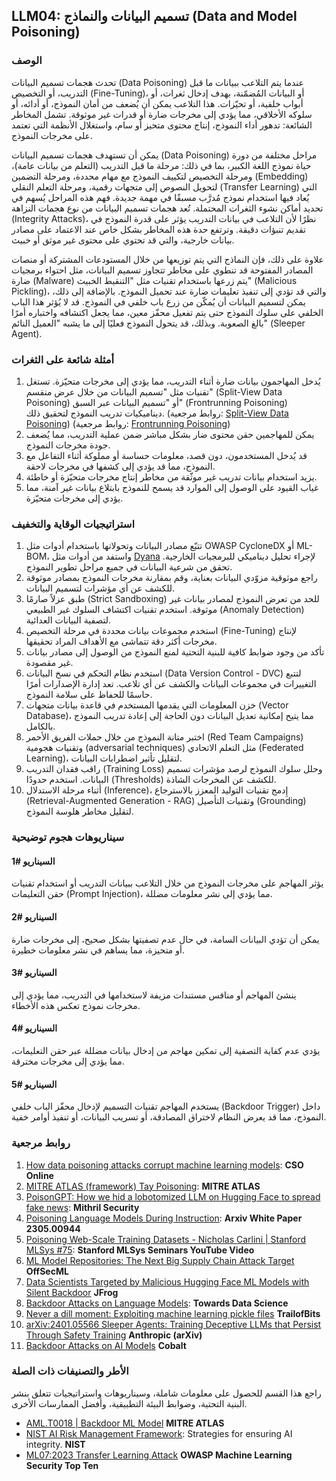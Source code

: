 ## LLM04: تسميم البيانات والنماذج (Data and Model Poisoning)

### الوصف

تحدث هجمات تسميم البيانات (Data Poisoning) عندما يتم التلاعب ببيانات ما قبل التدريب، أو التخصيص (Fine-Tuning)، أو البيانات المُضمّنة، بهدف إدخال ثغرات، أو أبواب خلفية، أو تحيّزات. هذا التلاعب يمكن أن يُضعف من أمان النموذج، أو أدائه، أو سلوكه الأخلاقي، مما يؤدي إلى مخرجات ضارة أو قدرات غير موثوقة. تشمل المخاطر الشائعة: تدهور أداء النموذج، إنتاج محتوى متحيز أو سام، واستغلال الأنظمة التي تعتمد على مخرجات النموذج.

يمكن أن تستهدف هجمات تسميم البيانات (Data Poisoning) مراحل مختلفة من دورة حياة نموذج اللغة الكبير، بما في ذلك: مرحلة ما قبل التدريب (التعلم من بيانات عامة)، ومرحلة التخصيص لتكييف النموذج مع مهام محددة، ومرحلة التضمين (Embedding) لتحويل النصوص إلى متجهات رقمية، ومرحلة التعلم النقلي (Transfer Learning) التي يُعاد فيها استخدام نموذج مُدرَّب مسبقًا في مهمة جديدة. فهم هذه المراحل يُسهم في تحديد أماكن نشوء الثغرات المحتملة. تُعد هجمات تسميم البيانات من نوع هجمات النزاهة (Integrity Attacks)، نظرًا لأن التلاعب في بيانات التدريب يؤثر على قدرة النموذج في تقديم تنبؤات دقيقة. وترتفع حدة هذه المخاطر بشكل خاص عند الاعتماد على مصادر بيانات خارجية، والتي قد تحتوي على محتوى غير موثق أو خبيث.

علاوة على ذلك، فإن النماذج التي يتم توزيعها من خلال المستودعات المشتركة أو منصات المصادر المفتوحة قد تنطوي على مخاطر تتجاوز تسميم البيانات، مثل احتواء برمجيات ضارة (Malware) يتم زرعها باستخدام تقنيات مثل "التنقيط الخبيث" (Malicious Pickling)، والتي قد تؤدي إلى تنفيذ تعليمات ضارة عند تحميل النموذج. بالإضافة إلى ذلك، يمكن لتسميم البيانات أن يُمكّن من زرع باب خلفي في النموذج. قد لا يُؤثر هذا الباب الخلفي على سلوك النموذج حتى يتم تفعيل محفّز معين، مما يجعل اكتشافه واختباره أمرًا بالغ الصعوبة. وبذلك، قد يتحول النموذج فعليًا إلى ما يشبه "العميل النائم" (Sleeper Agent).

### أمثلة شائعة على الثغرات

1. يُدخل المهاجمون بيانات ضارة أثناء التدريب، مما يؤدي إلى مخرجات متحيّزة. تستغل تقنيات مثل "تسميم البيانات من خلال عرض منقسم" (Split-View Data Poisoning) أو "تسميم البيانات عبر السبق" (Frontrunning Poisoning) ديناميكيات تدريب النموذج لتحقيق ذلك.
  (روابط مرجعية: [Split-View Data Poisoning](https://github.com/GangGreenTemperTatum/speaking/blob/main/dc604/hacker-summer-camp-23/Ads%20_%20Poisoning%20Web%20Training%20Datasets%20_%20Flow%20Diagram%20-%20Exploit%201%20Split-View%20Data%20Poisoning.jpeg))
  (روابط مرجعية: [Frontrunning Poisoning](https://github.com/GangGreenTemperTatum/speaking/blob/main/dc604/hacker-summer-camp-23/Ads%20_%20Poisoning%20Web%20Training%20Datasets%20_%20Flow%20Diagram%20-%20Exploit%202%20Frontrunning%20Data%20Poisoning.jpeg))
3. يمكن للمهاجمين حقن محتوى ضار بشكل مباشر ضمن عملية التدريب، مما يُضعف جودة مخرجات النموذج.
4. قد يُدخل المستخدمون، دون قصد، معلومات حساسة أو مملوكة أثناء التفاعل مع النموذج، مما قد يؤدي إلى كشفها في مخرجات لاحقة.
5. يزيد استخدام بيانات تدريب غير موثّقة من مخاطر إنتاج مخرجات متحيّزة أو خاطئة.
6. غياب القيود على الوصول إلى الموارد قد يسمح للنموذج بابتلاع بيانات غير آمنة، مما يؤدي إلى مخرجات متحيّزة.

### استراتيجيات الوقاية والتخفيف

1. تتبّع مصادر البيانات وتحولاتها باستخدام أدوات مثل OWASP CycloneDX أو ML-BOM، واستفد من أدوات مثل [Dyana](https://github.com/dreadnode/dyana)  لإجراء تحليل ديناميكي للبرمجيات الخارجية. تحقق من شرعية البيانات في جميع مراحل تطوير النموذج.
2.  راجع موثوقية مزوّدي البيانات بعناية، وقم بمقارنة مخرجات النموذج بمصادر موثوقة للكشف عن أي مؤشرات لتسميم البيانات.
3.  طبق عزلاً صارمًا (Strict Sandboxing) للحد من تعرض النموذج لمصادر بيانات غير موثوقة. استخدم تقنيات اكتشاف السلوك غير الطبيعي (Anomaly Detection) لتصفية البيانات العدائية.
4. استخدم مجموعات بيانات محددة في مرحلة التخصيص (Fine-Tuning) لإنتاج مخرجات أكثر دقة تتماشى مع الأهداف المراد تحقيقها.
5. تأكد من وجود ضوابط كافية للبنية التحتية لمنع النموذج من الوصول إلى مصادر بيانات غير مقصودة.
6. استخدم نظام التحكم في نسخ البيانات (Data Version Control - DVC) لتتبع التغييرات في مجموعات البيانات والكشف عن أي تلاعب. تعد إدارة الإصدارات أمرًا حاسمًا للحفاظ على سلامة النموذج.
7. خزن المعلومات التي يقدمها المستخدم في قاعدة بيانات متجهات (Vector Database)، مما يتيح إمكانية تعديل البيانات دون الحاجة إلى إعادة تدريب النموذج بالكامل.
8. اختبر متانة النموذج من خلال حملات الفريق الأحمر (Red Team Campaigns) وتقنيات هجومية (adversarial techniques) مثل التعلم الاتحادي (Federated Learning)، لتقليل تأثير اضطرابات البيانات.
9. راقب فقدان التدريب (Training Loss) وحلل سلوك النموذج لرصد مؤشرات تسميم البيانات. استخدم حدودًا (Thresholds) للكشف عن المخرجات الشاذة.
10. أثناء مرحلة الاستدلال (Inference)، إِدمج تقنيات التوليد المعزز بالاسترجاع (Retrieval-Augmented Generation - RAG) وتقنيات التأصيل (Grounding) لتقليل مخاطر هلوسة النموذج.

### سيناريوهات هجوم توضيحية

#### السيناريو #1
  يؤثر المهاجم على مخرجات النموذج من خلال التلاعب ببيانات التدريب أو استخدام تقنيات حقن التعليمات (Prompt Injection)، مما يؤدي إلى نشر معلومات مضللة.
#### السيناريو #2
  يمكن أن تؤدي البيانات السامة، في حال عدم تصفيتها بشكل صحيح، إلى مخرجات ضارة أو متحيزة، مما يساهم في نشر معلومات خطيرة.
#### السيناريو #3
  ينشئ المهاجم أو منافس مستندات مزيفة لاستخدامها في التدريب، مما يؤدي إلى مخرجات نموذج تعكس هذه الأخطاء.
#### السيناريو #4
  يؤدي عدم كفاية التصفية إلى تمكين مهاجم من إدخال بيانات مضللة عبر حقن التعليمات، مما يؤدي إلى مخرجات مخترقة.
#### السيناريو #5
  يستخدم المهاجم تقنيات التسميم لإدخال محفّز الباب خلفي (Backdoor Trigger) داخل النموذج، مما قد يعرض النظام لاختراق المصادقة، أو تسريب البيانات، أو تنفيذ أوامر خفية.

### روابط مرجعية

1. [How data poisoning attacks corrupt machine learning models](https://www.csoonline.com/article/3613932/how-data-poisoning-attacks-corrupt-machine-learning-models.html): **CSO Online**
2. [MITRE ATLAS (framework) Tay Poisoning](https://atlas.mitre.org/studies/AML.CS0009/): **MITRE ATLAS**
3. [PoisonGPT: How we hid a lobotomized LLM on Hugging Face to spread fake news](https://blog.mithrilsecurity.io/poisongpt-how-we-hid-a-lobotomized-llm-on-hugging-face-to-spread-fake-news/): **Mithril Security**
4. [Poisoning Language Models During Instruction](https://arxiv.org/abs/2305.00944): **Arxiv White Paper 2305.00944**
5. [Poisoning Web-Scale Training Datasets - Nicholas Carlini | Stanford MLSys #75](https://www.youtube.com/watch?v=h9jf1ikcGyk): **Stanford MLSys Seminars YouTube Video**
6. [ML Model Repositories: The Next Big Supply Chain Attack Target](https://www.darkreading.com/cloud-security/ml-model-repositories-next-big-supply-chain-attack-target) **OffSecML**
7. [Data Scientists Targeted by Malicious Hugging Face ML Models with Silent Backdoor](https://jfrog.com/blog/data-scientists-targeted-by-malicious-hugging-face-ml-models-with-silent-backdoor/) **JFrog**
8. [Backdoor Attacks on Language Models](https://towardsdatascience.com/backdoor-attacks-on-language-models-can-we-trust-our-models-weights-73108f9dcb1f): **Towards Data Science**
9. [Never a dill moment: Exploiting machine learning pickle files](https://blog.trailofbits.com/2021/03/15/never-a-dill-moment-exploiting-machine-learning-pickle-files/) **TrailofBits**
10. [arXiv:2401.05566 Sleeper Agents: Training Deceptive LLMs that Persist Through Safety Training](https://www.anthropic.com/news/sleeper-agents-training-deceptive-llms-that-persist-through-safety-training) **Anthropic (arXiv)**
11. [Backdoor Attacks on AI Models](https://www.cobalt.io/blog/backdoor-attacks-on-ai-models) **Cobalt**

### الأطر والتصنيفات ذات الصلة

راجع هذا القسم للحصول على معلومات شاملة، وسيناريوهات واستراتيجيات تتعلق بنشر البنية التحتية، وضوابط البيئة التطبيقية، وأفضل الممارسات الأخرى.

- [AML.T0018 | Backdoor ML Model](https://atlas.mitre.org/techniques/AML.T0018) **MITRE ATLAS**
- [NIST AI Risk Management Framework](https://www.nist.gov/itl/ai-risk-management-framework): Strategies for ensuring AI integrity. **NIST**
- [ML07:2023 Transfer Learning Attack](https://owasp.org/www-project-machine-learning-security-top-10/docs/ML07_2023-Transfer_Learning_Attack) **OWASP Machine Learning Security Top Ten**
